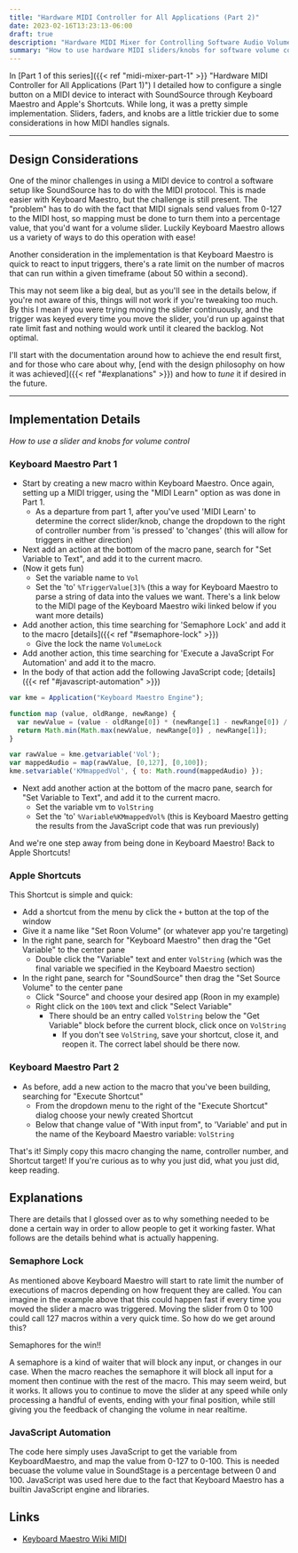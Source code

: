 ```yaml
---
title: "Hardware MIDI Controller for All Applications (Part 2)"
date: 2023-02-16T13:23:13-06:00
draft: true
description: "Hardware MIDI Mixer for Controlling Software Audio Volumes"
summary: "How to use hardware MIDI sliders/knobs for software volume control with SoundStage and Keyboard Maestro"
---
```


In [Part 1 of this series]({{< ref "midi-mixer-part-1" >}} "Hardware MIDI Controller for All Applications (Part 1)") I detailed how to configure a single button on a MIDI device to interact with SoundSource through Keyboard Maestro and Apple's Shortcuts.  While long, it was a pretty simple implementation.  Sliders, faders, and knobs are a little trickier due to some considerations in how MIDI handles signals.

---

## Design Considerations

One of the minor challenges in using a MIDI device to control a software setup like SoundSource has to do with the MIDI protocol.  This is made easier with Keyboard Maestro, but the challenge is still present.  The "problem" has to do with the fact that MIDI signals send values from 0-127 to the MIDI host, so mapping must be done to turn them into a percentage value, that you'd want for a volume slider.  Luckily Keyboard Maestro allows us a variety of ways to do this operation with ease!

Another consideration in the implementation is that Keyboard Maestro is quick to react to input triggers, there's a rate limit on the number of macros that can run within a given timeframe (about 50 within a second).  

This may not seem like a big deal, but as you'll see in the details below, if you're not aware of this, things will not work if you're tweaking too much.  By this I mean if you were trying moving the slider continuously, and the trigger was keyed every time you move the slider, you'd run up against that rate limit fast and nothing would work until it cleared the backlog.  Not optimal.

I'll start with the documentation around how to achieve the end result first, and for those who care about why, [end with the design philosophy on how it was achieved]({{< ref "#explanations" >}}) and how to _tune_ it if desired in the future.

---

## Implementation Details

_How to use a slider and knobs for volume control_

### Keyboard Maestro Part 1

* Start by creating a new macro within Keyboard Maestro.  Once again, setting up a MIDI trigger, using the "MIDI Learn" option as was done in Part 1.
  * As a departure from part 1, after you've used 'MIDI Learn' to determine the correct slider/knob, change the dropdown to the right of controller number from 'is pressed' to 'changes' (this will allow for triggers in either direction)
* Next add an action at the bottom of the macro pane, search for "Set Variable to Text", and add it to the current macro.
* (Now it gets fun)
  * Set the variable name to `Vol`
  * Set the 'to' `%TriggerValue[3]%` (this a way for Keyboard Maestro to parse a string of data into the values we want.  There's a link below to the MIDI page of the  Keyboard Maestro wiki linked below if you want more details)
* Add another action, this time searching for 'Semaphore Lock' and add it to the macro [details]({{< ref "#semaphore-lock" >}})
  * Give the lock the name `VolumeLock`
* Add another action, this time searching for 'Execute a JavaScript For Automation' and add it to the macro.
* In the body of that action add the following JavaScript code; [details]({{< ref "#javascript-automation" >}})

```javascript
var kme = Application("Keyboard Maestro Engine");

function map (value, oldRange, newRange) {
  var newValue = (value - oldRange[0]) * (newRange[1] - newRange[0]) / (oldRange[1] - oldRange[0]) + newRange[0];
  return Math.min(Math.max(newValue, newRange[0]) , newRange[1]);
}

var rawValue = kme.getvariable('Vol');
var mappedAudio = map(rawValue, [0,127], [0,100]);
kme.setvariable('KMmappedVol', { to: Math.round(mappedAudio) });
```

* Next add another action at the bottom of the macro pane, search for "Set Variable to Text", and add it to the current macro. 
  * Set the variable vm to `VolString`
  * Set the 'to' `%Variable%KMmappedVol%` (this is Keyboard Maestro getting the results from the JavaScript code that was run previously)

And we're one step away from being done in Keyboard Maestro!  Back to Apple Shortcuts!

### Apple Shortcuts

This Shortcut is simple and quick:
* Add a shortcut from the menu by click the `+` button at the top of the window
* Give it a name like "Set Roon Volume" (or whatever app you're targeting)
* In the right pane, search for "Keyboard Maestro" then drag the "Get Variable" to the center pane
  * Double click the "Variable" text and enter `VolString` (which was the final variable we specified in the Keyboard Maestro section)
* In the right pane, search for "SoundSource" then drag the "Set Source Volume" to the center pane
  * Click "Source" and choose your desired app (Roon in my example)
  * Right click on the `100%` text and click "Select Variable"
    * There should be an entry called `VolString` below the "Get Variable" block before the current block, click once on `VolString`
      * If you don't see `VolString`, save your shortcut, close it, and reopen it.  The correct label should be there now.

### Keyboard Maestro Part 2

* As before, add a new action to the macro that you've been building, searching for "Execute Shortcut"
  * From the dropdown menu to the right of the "Execute Shortcut" dialog choose your newly created Shortcut
  * Below that change value of "With input from", to 'Variable' and put in the name of the Keyboard Maestro variable: `VolString`

That's it!  Simply copy this macro changing the name, controller number, and Shortcut target!  If you're curious as to why you just did, what you just did, keep reading.

## Explanations

There are details that I glossed over as to why something needed to be done a certain way in order to allow people to get it working faster.  What follows are the details behind what is actually happening.

### Semaphore Lock

As mentioned above Keyboard Maestro will start to rate limit the number of executions of macros depending on how frequent they are called.  You can imagine in the example above that this could happen fast if every time you moved the slider a macro was triggered.  Moving the slider from 0 to 100 could call 127 macros within a very quick time.  So how do we get around this?  

Semaphores for the win!!  

A semaphore is a kind of waiter that will block any input, or changes in our case.  When the macro reaches the semaphore it will block all input for a moment then continue with the rest of the macro.  This may seem weird, but it works.  It allows you to continue to move the slider at any speed while only processing a handful of events, ending with your final position, while still giving you the feedback of changing the volume in near realtime.

### JavaScript Automation

The code here simply uses JavaScript to get the variable from KeyboardMaestro, and map the value from 0-127 to 0-100.  This is needed becuase the volume value in SoundStage is a percentage between 0 and 100.  JavaScript was used here due to the fact that Keyboard Maestro has a builtin JavaScript engine and libraries. 

## Links

* [Keyboard Maestro Wiki MIDI](https://wiki.keyboardmaestro.com/trigger/MIDI)
